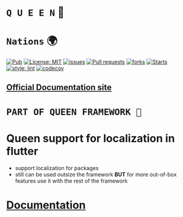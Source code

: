 # **`Q U E E N`** 👑

# **`Nations`** 🌍

<a href="https://pub.dev/packages/nations"><img src="https://img.shields.io/pub/v/nations?style=for-the-badge" alt="Pub"></a>
<a href="https://opensource.org/licenses/MIT"><img src="https://img.shields.io/github/license/FLutterQueen/nations?style=for-the-badge" alt="License: MIT"></a>
<a href="https://img.shields.io/github/issues/FlutterQueen/nations"><img src="https://img.shields.io/github/issues/FlutterQueen/nations?logo=queen&style=for-the-badge" alt="issues"></a>
<a href="https://img.shields.io/github/issues-pr/FlutterQueen/nations"><img src="https://img.shields.io/github/issues-pr/FlutterQueen/nations?style=for-the-badge" alt="Pull requests"></a>
<a href="https://img.shields.io/github/issues/FlutterQueen/nations"><img src="https://img.shields.io/github/forks/FlutterQueen/nations?style=for-the-badge" alt="forks"></a>
<a href="https://img.shields.io/github/issues/FlutterQueen/nations"><img src="https://img.shields.io/github/stars/FlutterQueen/nations?style=for-the-badge" alt="Starts"></a>
[![style: lint](https://img.shields.io/badge/style-lint-4BC0F5.svg)](https://pub.dev/packages/lint)
[![codecov](https://codecov.io/gh/FlutterQueen/lighthouse/branch/main/graph/badge.svg?token=H5FF2M3HHH)](https://codecov.io/gh/FlutterQueen/lighthouse)

## [Official Documentation site](https://flutterqueen.github.io/website/)

# **`PART OF QUEEN FRAMEWORK 👑`**

# Queen support for localization in flutter

- support localization for packages
- still can be used outsize the framework **BUT** for more out-of-box features use it with the rest of the framework

# [Documentation](https://flutterqueen.github.io/website/)
